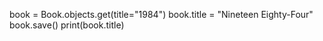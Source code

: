 book = Book.objects.get(title="1984")
book.title = "Nineteen Eighty-Four"
book.save()
print(book.title)

